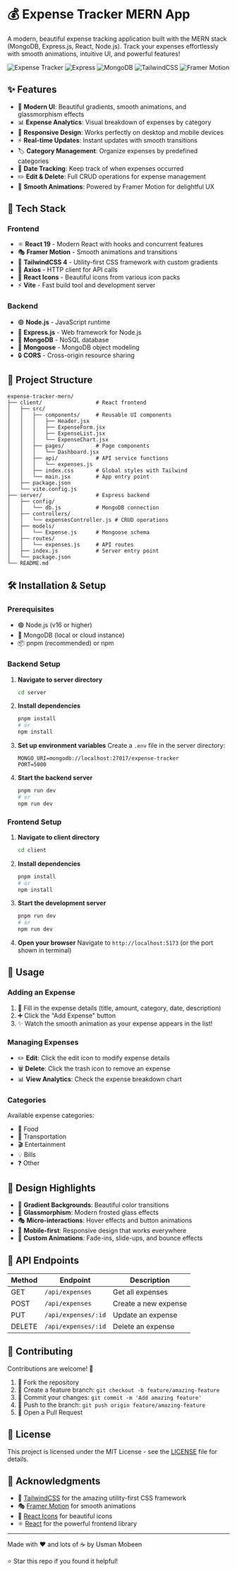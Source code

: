 # 💰 Expense Tracker MERN App

A modern, beautiful expense tracking application built with the MERN stack (MongoDB, Express.js, React, Node.js). Track your expenses effortlessly with smooth animations, intuitive UI, and powerful features!

![Expense Tracker](https://img.shields.io/badge/React-19.1.1-blue) ![Express](https://img.shields.io/badge/Express-5.1.0-green) ![MongoDB](https://img.shields.io/badge/MongoDB-8.18.1-green) ![TailwindCSS](https://img.shields.io/badge/TailwindCSS-4.1.13-blue) ![Framer Motion](https://img.shields.io/badge/Framer--Motion-12.23.13-purple)

## ✨ Features

- 🎨 **Modern UI**: Beautiful gradients, smooth animations, and glassmorphism effects
- 📊 **Expense Analytics**: Visual breakdown of expenses by category
- 📱 **Responsive Design**: Works perfectly on desktop and mobile devices
- ⚡ **Real-time Updates**: Instant updates with smooth transitions
- 🏷️ **Category Management**: Organize expenses by predefined categories
- 📅 **Date Tracking**: Keep track of when expenses occurred
- ✏️ **Edit & Delete**: Full CRUD operations for expense management
- 🔄 **Smooth Animations**: Powered by Framer Motion for delightful UX

## 🚀 Tech Stack

### Frontend
- ⚛️ **React 19** - Modern React with hooks and concurrent features
- 🎭 **Framer Motion** - Smooth animations and transitions
- 🎨 **TailwindCSS 4** - Utility-first CSS framework with custom gradients
- 🔗 **Axios** - HTTP client for API calls
- 🎯 **React Icons** - Beautiful icons from various icon packs
- ⚡ **Vite** - Fast build tool and development server

### Backend
- 🟢 **Node.js** - JavaScript runtime
- 🚀 **Express.js** - Web framework for Node.js
- 🍃 **MongoDB** - NoSQL database
- 🧱 **Mongoose** - MongoDB object modeling
- 🔒 **CORS** - Cross-origin resource sharing

## 📁 Project Structure

```
expense-tracker-mern/
├── client/                 # React frontend
│   ├── src/
│   │   ├── components/     # Reusable UI components
│   │   │   ├── Header.jsx
│   │   │   ├── ExpenseForm.jsx
│   │   │   ├── ExpenseList.jsx
│   │   │   └── ExpenseChart.jsx
│   │   ├── pages/          # Page components
│   │   │   └── Dashboard.jsx
│   │   ├── api/            # API service functions
│   │   │   └── expenses.js
│   │   ├── index.css       # Global styles with Tailwind
│   │   └── main.jsx        # App entry point
│   ├── package.json
│   └── vite.config.js
├── server/                 # Express backend
│   ├── config/
│   │   └── db.js           # MongoDB connection
│   ├── controllers/
│   │   └── expensesController.js # CRUD operations
│   ├── models/
│   │   └── Expense.js      # Mongoose schema
│   ├── routes/
│   │   └── expenses.js     # API routes
│   ├── index.js            # Server entry point
│   └── package.json
└── README.md
```

## 🛠️ Installation & Setup

### Prerequisites
- 🟢 Node.js (v16 or higher)
- 🍃 MongoDB (local or cloud instance)
- 📦 pnpm (recommended) or npm

### Backend Setup

1. **Navigate to server directory**
   ```bash
   cd server
   ```

2. **Install dependencies**
   ```bash
   pnpm install
   # or
   npm install
   ```

3. **Set up environment variables**
   Create a `.env` file in the server directory:
   ```env
   MONGO_URI=mongodb://localhost:27017/expense-tracker
   PORT=5000
   ```

4. **Start the backend server**
   ```bash
   pnpm run dev
   # or
   npm run dev
   ```

### Frontend Setup

1. **Navigate to client directory**
   ```bash
   cd client
   ```

2. **Install dependencies**
   ```bash
   pnpm install
   # or
   npm install
   ```

3. **Start the development server**
   ```bash
   pnpm run dev
   # or
   npm run dev
   ```

4. **Open your browser**
   Navigate to `http://localhost:5173` (or the port shown in terminal)

## 🎯 Usage

### Adding an Expense
1. 📝 Fill in the expense details (title, amount, category, date, description)
2. ➕ Click the "Add Expense" button
3. ✨ Watch the smooth animation as your expense appears in the list!

### Managing Expenses
- ✏️ **Edit**: Click the edit icon to modify expense details
- 🗑️ **Delete**: Click the trash icon to remove an expense
- 📊 **View Analytics**: Check the expense breakdown chart

### Categories
Available expense categories:
- 🍕 Food
- 🚗 Transportation
- 🎬 Entertainment
- 💡 Bills
- ❓ Other

## 🎨 Design Highlights

- 🌈 **Gradient Backgrounds**: Beautiful color transitions
- 🔮 **Glassmorphism**: Modern frosted glass effects
- 🎭 **Micro-interactions**: Hover effects and button animations
- 📱 **Mobile-first**: Responsive design that works everywhere
- 🎨 **Custom Animations**: Fade-ins, slide-ups, and bounce effects

## 🔧 API Endpoints

| Method | Endpoint | Description |
|--------|----------|-------------|
| GET | `/api/expenses` | Get all expenses |
| POST | `/api/expenses` | Create a new expense |
| PUT | `/api/expenses/:id` | Update an expense |
| DELETE | `/api/expenses/:id` | Delete an expense |

## 🤝 Contributing

Contributions are welcome! 🎉

1. 🍴 Fork the repository
2. 🌿 Create a feature branch: `git checkout -b feature/amazing-feature`
3. 💾 Commit your changes: `git commit -m 'Add amazing feature'`
4. 🚀 Push to the branch: `git push origin feature/amazing-feature`
5. 📝 Open a Pull Request

## 📄 License

This project is licensed under the MIT License - see the [LICENSE](LICENSE) file for details.

## 🙏 Acknowledgments

- 🎨 [TailwindCSS](https://tailwindcss.com/) for the amazing utility-first CSS framework
- 🎭 [Framer Motion](https://www.framer.com/motion/) for smooth animations
- 🔗 [React Icons](https://react-icons.github.io/react-icons/) for beautiful icons
- ⚛️ [React](https://reactjs.org/) for the powerful frontend library

---

Made with ❤️ and lots of ☕ by Usman Mobeen

⭐ Star this repo if you found it helpful!
